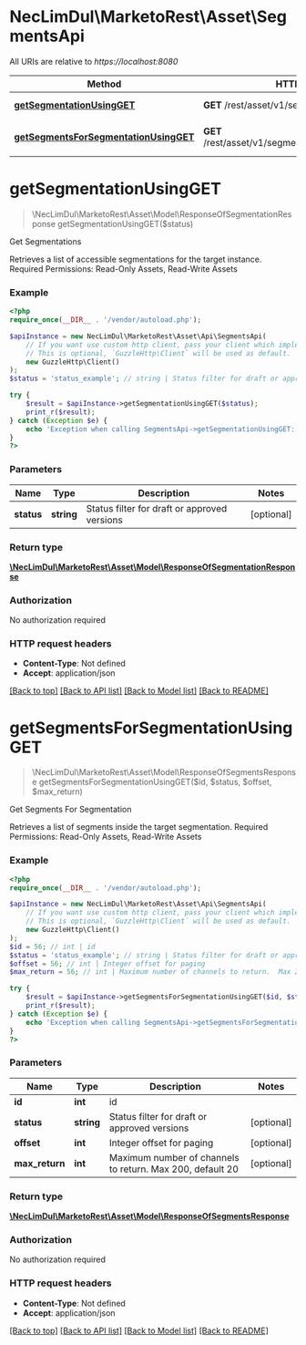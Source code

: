 # NecLimDul\MarketoRest\Asset\SegmentsApi

All URIs are relative to *https://localhost:8080*

Method | HTTP request | Description
------------- | ------------- | -------------
[**getSegmentationUsingGET**](SegmentsApi.md#getSegmentationUsingGET) | **GET** /rest/asset/v1/segmentation.json | Get Segmentations
[**getSegmentsForSegmentationUsingGET**](SegmentsApi.md#getSegmentsForSegmentationUsingGET) | **GET** /rest/asset/v1/segmentation/{id}/segments.json | Get Segments For Segmentation


# **getSegmentationUsingGET**
> \NecLimDul\MarketoRest\Asset\Model\ResponseOfSegmentationResponse getSegmentationUsingGET($status)

Get Segmentations

Retrieves a list of accessible segmentations for the target instance.  Required Permissions: Read-Only Assets, Read-Write Assets

### Example
```php
<?php
require_once(__DIR__ . '/vendor/autoload.php');

$apiInstance = new NecLimDul\MarketoRest\Asset\Api\SegmentsApi(
    // If you want use custom http client, pass your client which implements `GuzzleHttp\ClientInterface`.
    // This is optional, `GuzzleHttp\Client` will be used as default.
    new GuzzleHttp\Client()
);
$status = 'status_example'; // string | Status filter for draft or approved versions

try {
    $result = $apiInstance->getSegmentationUsingGET($status);
    print_r($result);
} catch (Exception $e) {
    echo 'Exception when calling SegmentsApi->getSegmentationUsingGET: ', $e->getMessage(), PHP_EOL;
}
?>
```

### Parameters

Name | Type | Description  | Notes
------------- | ------------- | ------------- | -------------
 **status** | **string**| Status filter for draft or approved versions | [optional]

### Return type

[**\NecLimDul\MarketoRest\Asset\Model\ResponseOfSegmentationResponse**](../Model/ResponseOfSegmentationResponse.md)

### Authorization

No authorization required

### HTTP request headers

 - **Content-Type**: Not defined
 - **Accept**: application/json

[[Back to top]](#) [[Back to API list]](../../README.md#documentation-for-api-endpoints) [[Back to Model list]](../../README.md#documentation-for-models) [[Back to README]](../../README.md)

# **getSegmentsForSegmentationUsingGET**
> \NecLimDul\MarketoRest\Asset\Model\ResponseOfSegmentsResponse getSegmentsForSegmentationUsingGET($id, $status, $offset, $max_return)

Get Segments For Segmentation

Retrieves a list of segments inside the target segmentation.  Required Permissions: Read-Only Assets, Read-Write Assets

### Example
```php
<?php
require_once(__DIR__ . '/vendor/autoload.php');

$apiInstance = new NecLimDul\MarketoRest\Asset\Api\SegmentsApi(
    // If you want use custom http client, pass your client which implements `GuzzleHttp\ClientInterface`.
    // This is optional, `GuzzleHttp\Client` will be used as default.
    new GuzzleHttp\Client()
);
$id = 56; // int | id
$status = 'status_example'; // string | Status filter for draft or approved versions
$offset = 56; // int | Integer offset for paging
$max_return = 56; // int | Maximum number of channels to return.  Max 200, default 20

try {
    $result = $apiInstance->getSegmentsForSegmentationUsingGET($id, $status, $offset, $max_return);
    print_r($result);
} catch (Exception $e) {
    echo 'Exception when calling SegmentsApi->getSegmentsForSegmentationUsingGET: ', $e->getMessage(), PHP_EOL;
}
?>
```

### Parameters

Name | Type | Description  | Notes
------------- | ------------- | ------------- | -------------
 **id** | **int**| id |
 **status** | **string**| Status filter for draft or approved versions | [optional]
 **offset** | **int**| Integer offset for paging | [optional]
 **max_return** | **int**| Maximum number of channels to return.  Max 200, default 20 | [optional]

### Return type

[**\NecLimDul\MarketoRest\Asset\Model\ResponseOfSegmentsResponse**](../Model/ResponseOfSegmentsResponse.md)

### Authorization

No authorization required

### HTTP request headers

 - **Content-Type**: Not defined
 - **Accept**: application/json

[[Back to top]](#) [[Back to API list]](../../README.md#documentation-for-api-endpoints) [[Back to Model list]](../../README.md#documentation-for-models) [[Back to README]](../../README.md)

